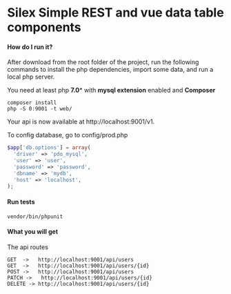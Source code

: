 # Silex Simple REST and vue data table components

#### How do I run it?
After download from the root folder of the project, run the following commands to install the php dependencies, import some data, and run a local php server.

You need at least php **7.0*** with **mysql extension** enabled and **Composer**
    
    composer install 
    php -S 0:9001 -t web/

    
Your api is now available at http://localhost:9001/v1.

To config database, go to config/prod.php

```php
$app['db.options'] = array(
  'driver' => 'pdo_mysql',
  'user' => 'user',
  'password' => 'password',
  'dbname' => 'mydb',
  'host' => 'localhost',
);
```

#### Run tests

`vendor/bin/phpunit`


#### What you will get
The api routes

	GET  ->   http://localhost:9001/api/users
    GET  ->   http://localhost:9001/api/users/{id}
	POST ->   http://localhost:9001/api/users
	PATCH ->   http://localhost:9001/api/users/{id}
	DELETE -> http://localhost:9001/api/users/{id}
